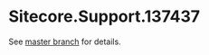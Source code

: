 # Sitecore.Support.137437

See [master branch](https://github.com/sitecoresupport/Sitecore.Support.137437) for details.